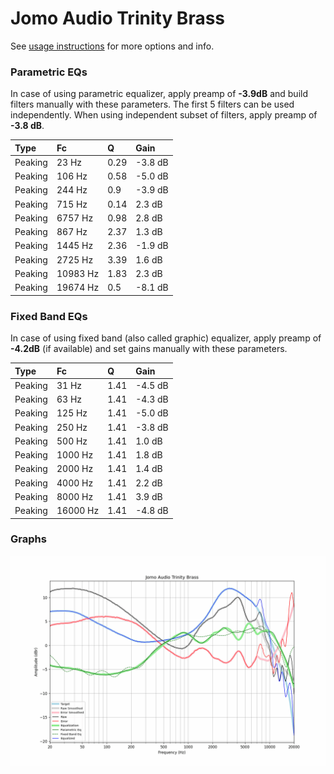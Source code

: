 # Jomo Audio Trinity Brass
See [usage instructions](https://github.com/jaakkopasanen/AutoEq#usage) for more options and info.

### Parametric EQs
In case of using parametric equalizer, apply preamp of **-3.9dB** and build filters manually
with these parameters. The first 5 filters can be used independently.
When using independent subset of filters, apply preamp of **-3.8 dB**.

| Type    | Fc       |    Q | Gain    |
|:--------|:---------|:-----|:--------|
| Peaking | 23 Hz    | 0.29 | -3.8 dB |
| Peaking | 106 Hz   | 0.58 | -5.0 dB |
| Peaking | 244 Hz   | 0.9  | -3.9 dB |
| Peaking | 715 Hz   | 0.14 | 2.3 dB  |
| Peaking | 6757 Hz  | 0.98 | 2.8 dB  |
| Peaking | 867 Hz   | 2.37 | 1.3 dB  |
| Peaking | 1445 Hz  | 2.36 | -1.9 dB |
| Peaking | 2725 Hz  | 3.39 | 1.6 dB  |
| Peaking | 10983 Hz | 1.83 | 2.3 dB  |
| Peaking | 19674 Hz | 0.5  | -8.1 dB |

### Fixed Band EQs
In case of using fixed band (also called graphic) equalizer, apply preamp of **-4.2dB**
(if available) and set gains manually with these parameters.

| Type    | Fc       |    Q | Gain    |
|:--------|:---------|:-----|:--------|
| Peaking | 31 Hz    | 1.41 | -4.5 dB |
| Peaking | 63 Hz    | 1.41 | -4.3 dB |
| Peaking | 125 Hz   | 1.41 | -5.0 dB |
| Peaking | 250 Hz   | 1.41 | -3.8 dB |
| Peaking | 500 Hz   | 1.41 | 1.0 dB  |
| Peaking | 1000 Hz  | 1.41 | 1.8 dB  |
| Peaking | 2000 Hz  | 1.41 | 1.4 dB  |
| Peaking | 4000 Hz  | 1.41 | 2.2 dB  |
| Peaking | 8000 Hz  | 1.41 | 3.9 dB  |
| Peaking | 16000 Hz | 1.41 | -4.8 dB |

### Graphs
![](./Jomo%20Audio%20Trinity%20Brass.png)